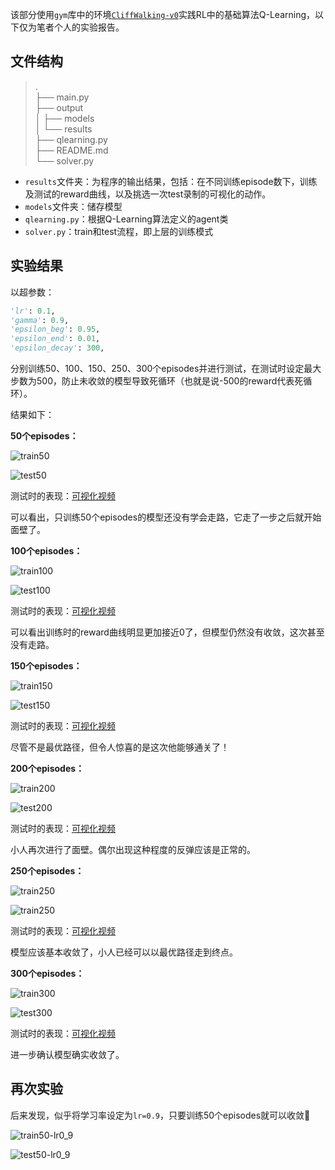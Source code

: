 该部分使用`gym`库中的环境[`CliffWalking-v0`](https://www.gymlibrary.dev/environments/toy_text/cliff_walking/)实践RL中的基础算法Q-Learning，以下仅为笔者个人的实验报告。

## 文件结构

> .  
> ├── main.py  
> ├── output  
> │   ├── models  
> │   └── results  
> ├── qlearning.py  
> ├── README.md  
> └── solver.py  

+ `results`文件夹：为程序的输出结果，包括：在不同训练episode数下，训练及测试的reward曲线，以及挑选一次test录制的可视化的动作。
+ `models`文件夹：储存模型
+ `qlearning.py`：根据Q-Learning算法定义的agent类
+ `solver.py`：train和test流程，即上层的训练模式

## 实验结果

以超参数：

```python
'lr': 0.1,
'gamma': 0.9,
'epsilon_beg': 0.95,
'epsilon_end': 0.01,
'epsilon_decay': 300,
```

分别训练50、100、150、250、300个episodes并进行测试，在测试时设定最大步数为500，防止未收敛的模型导致死循环（也就是说-500的reward代表死循环）。

结果如下：

**50个episodes：**

![train50](./output/results/train50.png)

![test50](./output/results/test50.png)

测试时的表现：[可视化视频](https://raw.githubusercontent.com/Stillwtm/RL-Learning/master/Q-Learning/output/results/cliff-walking-50-episode-0.mp4)

可以看出，只训练50个episodes的模型还没有学会走路，它走了一步之后就开始面壁了。

**100个episodes：**

![train100](./output/results/train100.png)

![test100](./output/results/test100.png)

测试时的表现：[可视化视频](https://raw.githubusercontent.com/Stillwtm/RL-Learning/master/Q-Learning/output/results/cliff-walking-100-episode-0.mp4)

可以看出训练时的reward曲线明显更加接近0了，但模型仍然没有收敛，这次甚至没有走路。

**150个episodes：**

![train150](./output/results/train150.png)

![test150](./output/results/test150.png)

测试时的表现：[可视化视频](https://raw.githubusercontent.com/Stillwtm/RL-Learning/master/Q-Learning/output/results/cliff-walking-150-episode-0.mp4)

尽管不是最优路径，但令人惊喜的是这次他能够通关了！

**200个episodes：**

![train200](./output/results/train200.png)

![test200](./output/results/test200.png)

测试时的表现：[可视化视频](https://raw.githubusercontent.com/Stillwtm/RL-Learning/master/Q-Learning/output/results/cliff-walking-200-episode-0.mp4)

小人再次进行了面壁。偶尔出现这种程度的反弹应该是正常的。

**250个episodes：**

![train250](./output/results/train250.png)

![train250](./output/results/test250.png)

测试时的表现：[可视化视频](https://raw.githubusercontent.com/Stillwtm/RL-Learning/master/Q-Learning/output/results/cliff-walking-250-episode-0.mp4)

模型应该基本收敛了，小人已经可以以最优路径走到终点。

**300个episodes：**

![train300](./output/results/train300.png)

![test300](./output/results/test300.png)

测试时的表现：[可视化视频](https://raw.githubusercontent.com/Stillwtm/RL-Learning/master/Q-Learning/output/results/cliff-walking-300-episode-0.mp4)

进一步确认模型确实收敛了。

## 再次实验

后来发现，似乎将学习率设定为`lr=0.9`，只要训练50个episodes就可以收敛🤔

![train50-lr0_9](./output/results/train50-lr0_9.png)

![test50-lr0_9](./output/results/test50-lr0_9.png)
